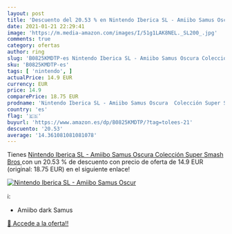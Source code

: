 ```yaml
---
layout: post
title: 'Descuento del 20.53 % en Nintendo Iberica SL - Amiibo Samus Oscur'
date: 2021-01-21 22:29:41
image: 'https://m.media-amazon.com/images/I/51g1LAK8NEL._SL200_.jpg'
comments: true
category: ofertas
author: ring
slug: 'B0825KMDTP-es Nintendo Iberica SL - Amiibo Samus Oscura Colección Super...'
sku: 'B0825KMDTP-es'
tags: [ 'nintendo', ]
actualPrice: 14.9 EUR
currency: EUR
price: 14.9
comparePrice: 18.75 EUR
prodname: 'Nintendo Iberica SL - Amiibo Samus Oscura  Colección Super Smash Bros '
country: 'es'
flag: '🇪🇸'
buyurl: 'https://www.amazon.es/dp/B0825KMDTP/?tag=tolees-21'
descuento: '20.53'
average: '14.361081081081078'
---
```


Tienes [Nintendo Iberica SL - Amiibo Samus Oscura  Colección Super Smash Bros ](https://www.amazon.es/dp/B0825KMDTP/?tag=tolees-21) con un 20.53 % de descuento con precio de oferta de 14.9 EUR (original: 18.75 EUR) en el siguiente enlace!

[![Nintendo Iberica SL - Amiibo Samus Oscur](https://m.media-amazon.com/images/I/51g1LAK8NEL._SL200_.jpg)](https://www.amazon.es/dp/B0825KMDTP/?tag=tolees-21)

ℹ️:

- Amiibo dark Samus

[🛒 Accede a la oferta!!](https://www.amazon.es/dp/B0825KMDTP/?tag=tolees-21)
